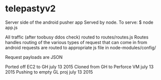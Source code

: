 # telepastyv2
Server side of the android pusher app
Served by node.  To serve:
$ node app.js

All traffic (after toobusy ddos check) routed to routes/routes.js
Routes handles routing of the various types of request that can come in from android
requests are routed to appropriate js file in node-modules/config/

Request payloads are JSON

Ported off EC2 to GH  july 13 2015
Cloned from GH to Perforce VM july 13 2015
Pushing to empty GL proj july 13 2015

